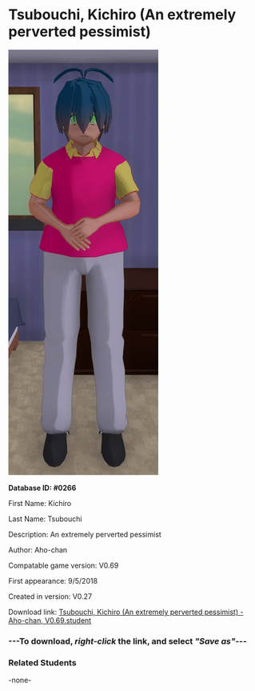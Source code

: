 # Tsubouchi, Kichiro (An extremely perverted pessimist)

<img src="../../Files/Images/Tsubouchi, Kichiro (An extremely perverted pessimist).png" title="Tsubouchi, Kichiro (An extremely perverted pessimist) - Aho-chan, V0.69">

**Database ID: #0266**

First Name: Kichiro

Last Name: Tsubouchi

Description: An extremely perverted pessimist

Author: Aho-chan

Compatable game version: V0.69

First appearance: 9/5/2018

Created in version: V0.27

Download link: <a href="https://raw.githubusercontent.com/Arbiter1223/Daigaku-Gurashi-Custom-Students/master/Files/Student%20Files/Tsubouchi%2C%20Kichiro%20(An%20extremely%20perverted%20pessimist)%20-%20Aho-chan%2C%20V0.69.student">Tsubouchi, Kichiro (An extremely perverted pessimist) - Aho-chan, V0.69.student</a>

### ---**To download, _right-click_ the link, and select _"Save as"_**---

### Related Students

-none-
